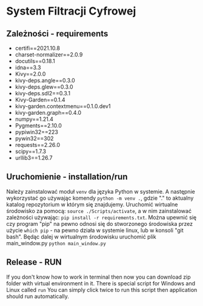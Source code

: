 # System Filtracji Cyfrowej
## Zależności - requirements
* certifi==2021.10.8
* charset-normalizer==2.0.9
* docutils==0.18.1
* idna==3.3
* Kivy==2.0.0
* kivy-deps.angle==0.3.0
* kivy-deps.glew==0.3.0
* kivy-deps.sdl2==0.3.1
* Kivy-Garden==0.1.4
* kivy-garden.contextmenu==0.1.0.dev1
* kivy-garden.graph==0.4.0
* numpy==1.21.4
* Pygments==2.10.0
* pypiwin32==223
* pywin32==302
* requests==2.26.0
* scipy==1.7.3
* urllib3==1.26.7

## Uruchomienie - installation/run
Należy zainstalować moduł `venv` dla języka Python w systemie.
A następnie wykorzystać go używając komendy `python -m venv .`,
gdzie "." to aktualny katalog repozytorium w którym się znajdujemy.
Uruchomić wirtualne środowisko za pomocą: `source ./Scripts/activate`,
a w nim zainstalować zależności używając: `pip install -r requirements.txt`.
Można upewnić się czy program "pip" na pewno odnosi się do stworzonego środowiska przez użycie
`which pip` - na pewno działa w systemie linux, lub w konsoli "git bash".
Będąc dalej w wirtualnym środowisku uruchomić plik main_window.py `python main_window.py`

## Release - RUN
If you don't know how to work in terminal then now you can download zip folder with virtual
environment in it. There is special script for Windows and Linux called `run` You can simply click
twice to run this script then application should run automatically.

